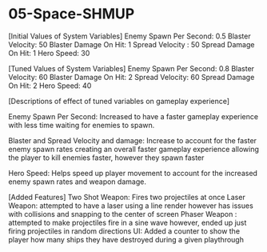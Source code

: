 # 05-Space-SHMUP

[Initial Values of System Variables]
Enemy Spawn Per Second: 0.5
Blaster Velocity: 50
Blaster Damage On Hit: 1
Spread Velocity : 50
Spread Damage On Hit: 1
Hero Speed: 30



[Tuned Values of System Variables]
Enemy Spawn Per Second: 0.8
Blaster Velocity: 60
Blaster Damage On Hit: 2
Spread Velocity: 60
Spread Damage On Hit: 2
Hero Speed: 40



[Descriptions of effect of tuned variables on gameplay experience]

Enemy Spawn Per Second: Increased to have a faster gameplay experience with less time waiting for enemies to spawn.

Blaster and Spread Velocity and damage: Increase to account for the faster enemy spawn rates creating an overall faster gameplay experience allowing the player to kill enemies faster, however they spawn faster

Hero Speed: Helps speed up player movement to account for the increased enemy spawn rates and weapon damage.

[Added Features]
Two Shot Weapon: Fires two projectiles at once
Laser Weapon: attempted to have a laser using a line render however has issues with collisions and snapping to the center of screen
Phaser Weapon : attempted to make projectiles fire in a sine wave however, ended up just firing projectiles in random directions
UI: Added a counter to show the player how many ships they have destroyed during a given playthrough

